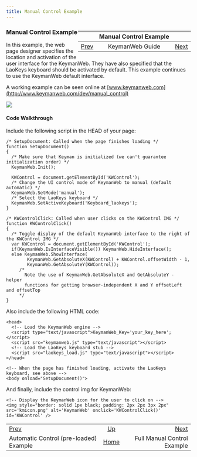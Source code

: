 ```yaml
---
title: Manual Control Example
---
```


<div markdown="1" style="float: right">

|       | Manual Control Example    |        |
|:------|:-------------------------:|-------:|
| [Prev](./guide_kmw_automatic_control_loaded) | KeymanWeb Guide | [Next](./guide_kmw_full_manual_control) |

</div>

### Manual Control Example

In this example, the web page designer specifies the location and
activation of the user interface for the KeymanWeb. They have also
specified that the LaoKeys keyboard should be activated by default. This
example continues to use the KeymanWeb default interface.

A working example can be seen online at
[www.keymanweb.com](http://www.keymanweb.com/dev/manual_control)

![](/cdn/dev/img/developer/90/kmw_manual_control.png)

#### Code Walkthrough

Include the following script in the HEAD of your page:

``` programlisting
/* SetupDocument: Called when the page finishes loading */
function SetupDocument()
{
  /* Make sure that Keyman is initialized (we can't guarantee initialization order) */
  KeymanWeb.Init();

  KWControl = document.getElementById('KWControl');
  /* Change the UI control mode of KeymanWeb to manual (default automatic) */
  KeymanWeb.SetMode('manual');
  /* Select the LaoKeys keyboard */
  KeymanWeb.SetActiveKeyboard('Keyboard_laokeys');
}

/* KWControlClick: Called when user clicks on the KWControl IMG */
function KWControlClick()
{
  /* Toggle display of the default KeymanWeb interface to the right of the KWControl IMG */
  var KWControl = document.getElementById('KWControl');
  if(KeymanWeb.IsInterfaceVisible()) KeymanWeb.HideInterface();
  else KeymanWeb.ShowInterface(
        KeymanWeb.GetAbsoluteX(KWControl) + KWControl.offsetWidth - 1,
        KeymanWeb.GetAbsoluteY(KWControl));
     /*
       Note the use of KeymanWeb.GetAbsoluteX and GetAbsoluteY - helper
       functions for getting browser-independent X and Y offsetLeft and offsetTop
     */
}
```

Also include the following HTML code:

``` programlisting
<head>
  <!-- Load the KeymanWeb engine -->
  <script type="text/javascript">KeymanWeb_Key='your_key_here';</script>
  <script src="keymanweb.js" type="text/javascript"></script>
  <!-- Load the LaoKeys keyboard stub -->
  <script src="laokeys_load.js" type="text/javascript"></script>
</head>

<!-- When the page has finished loading, activate the LaoKeys keyboard, see above -->
<body onload="SetupDocument()">
```

And finally, include the control img for KeymanWeb:

``` programlisting
<!-- Display the KeymanWeb icon for the user to click on -->
<img style="border: solid 1px black; padding: 2px 2px 3px 2px" src='kmicon.png' alt='KeymanWeb' onclick='KWControlClick()' id='KWControl' />
```

|           |          |          |
|:----------|:--------:|---------:|
| [Prev](./guide_kmw_automatic_control_loaded) | [Up](./index_guide_kmw) | [Next](./guide_kmw_full_manual_control) |
| Automatic Control (pre-loaded) Example | [Home](../index) | Full Manual Control Example |
